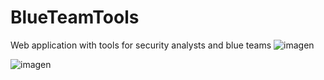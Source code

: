# BlueTeamTools
Web application with tools for security analysts and blue teams
![imagen](https://github.com/PolGs/BlueTeamTools/assets/19478700/e6b3ce0e-3579-4db3-9f95-610bd63b0eb6)

![imagen](https://github.com/PolGs/BlueTeamTools/assets/19478700/84a06d10-0e72-4d7f-8dcd-75a27df95aa7)
